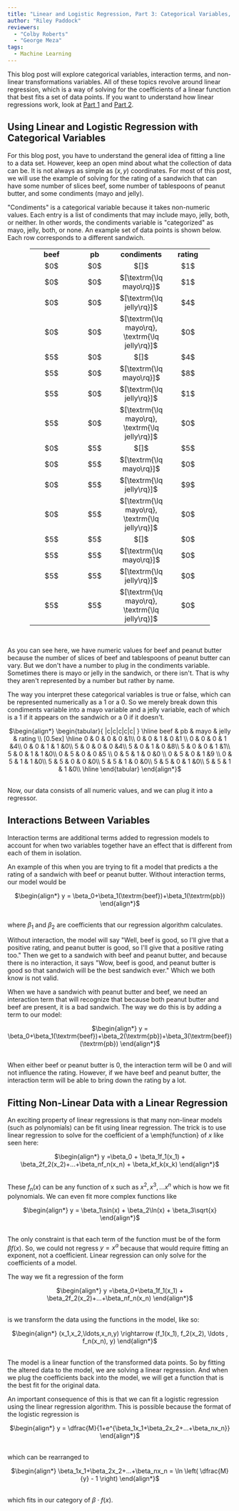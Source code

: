 ```yaml
---
title: "Linear and Logistic Regression, Part 3: Categorical Variables, Interaction Terms, and Nonlinear Transformations of Variables"
author: "Riley Paddock"
reviewers:
  - "Colby Roberts"
  - "George Meza"
tags:
  - Machine Learning
---
```


This blog post will explore categorical variables, interaction terms, and non-linear transformations variables. All of these topics revolve around linear regression, which is a way of solving for the coefficients of a linear function that best fits a set of data points. If you want to understand how linear regressions work, look at <a class="body" href="https://eurisko-us.github.io/linear-and-logistic-regression-part-1-understanding-the-models/" target="_blank">Part 1</a> and <a class="body" href="https://eurisko-us.github.io/linear-and-logistic-regression-part-2-fitting-the-models/" target="_blank">Part 2</a>.

<h2>Using Linear and Logistic Regression with Categorical Variables</h2>

For this blog post, you have to understand the general idea of fitting a line to a data set. However, keep an open mind about what the collection of data can be. It is not always as simple as $(x,y)$ coordinates. For most of this post, we will use the example of solving for the rating of a sandwich that can have some number of slices beef, some number of tablespoons of peanut butter, and some condiments (mayo and jelly).

"Condiments" is a categorical variable because it takes non-numeric values. Each entry is a list of condiments that may include mayo, jelly, both, or neither. In other words, the condiments variable is "categorized" as mayo, jelly, both, or none. An example set of data points is shown below. Each row corresponds to a different sandwich.

<center>
<table style="width:80%">
  <tr>
    <td width="25%"><b><center>beef</center></b></td>
    <td width="25%"><b><center>pb</center></b></td>
        <td width="25%"><b><center>condiments</center></b></td>
        <td width="25%"><b><center>rating</center></b></td>
  </tr>
  <tr>
    <td><center>$0$</center></td>
    <td><center>$0$</center></td>
    <td><center>$[]$</center></td>
    <td><center>$1$</center></td>
  </tr>
  <tr>
    <td><center>$0$</center></td>
    <td><center>$0$</center></td>
    <td><center>$[\textrm{\lq mayo\rq}]$</center></td>
    <td><center>$1$</center></td>
  </tr>
  <tr>
    <td><center>$0$</center></td>
    <td><center>$0$</center></td>
    <td><center>$[\textrm{\lq jelly\rq}]$</center></td>
    <td><center>$4$</center></td>
  </tr>
  <tr>
    <td><center>$0$</center></td>
    <td><center>$0$</center></td>
    <td><center>$[\textrm{\lq mayo\rq}, \textrm{\lq jelly\rq}]$</center></td>
    <td><center>$0$</center></td>
  </tr>
  <tr>
    <td><center>$5$</center></td>
    <td><center>$0$</center></td>
    <td><center>$[]$</center></td>
    <td><center>$4$</center></td>
  </tr>
  <tr>
    <td><center>$5$</center></td>
    <td><center>$0$</center></td>
    <td><center>$[\textrm{\lq mayo\rq}]$</center></td>
    <td><center>$8$</center></td>
  </tr>
  <tr>
    <td><center>$5$</center></td>
    <td><center>$0$</center></td>
    <td><center>$[\textrm{\lq jelly\rq}]$</center></td>
    <td><center>$1$</center></td>
  </tr>
  <tr>
    <td><center>$5$</center></td>
    <td><center>$0$</center></td>
    <td><center>$[\textrm{\lq mayo\rq}, \textrm{\lq jelly\rq}]$</center></td>
    <td><center>$0$</center></td>
  </tr>
  <tr>
    <td><center>$0$</center></td>
    <td><center>$5$</center></td>
    <td><center>$[]$</center></td>
    <td><center>$5$</center></td>
  </tr>
  <tr>
    <td><center>$0$</center></td>
    <td><center>$5$</center></td>
    <td><center>$[\textrm{\lq mayo\rq}]$</center></td>
    <td><center>$0$</center></td>
  </tr>
  <tr>
    <td><center>$0$</center></td>
    <td><center>$5$</center></td>
    <td><center>$[\textrm{\lq jelly\rq}]$</center></td>
    <td><center>$9$</center></td>
  </tr>
  <tr>
    <td><center>$0$</center></td>
    <td><center>$5$</center></td>
    <td><center>$[\textrm{\lq mayo\rq}, \textrm{\lq jelly\rq}]$</center></td>
    <td><center>$0$</center></td>
  </tr>
  <tr>
    <td><center>$5$</center></td>
    <td><center>$5$</center></td>
    <td><center>$[]$</center></td>
    <td><center>$0$</center></td>
  </tr>
  <tr>
    <td><center>$5$</center></td>
    <td><center>$5$</center></td>
    <td><center>$[\textrm{\lq mayo\rq}]$</center></td>
    <td><center>$0$</center></td>
  </tr>
  <tr>
    <td><center>$5$</center></td>
    <td><center>$5$</center></td>
    <td><center>$[\textrm{\lq jelly\rq}]$</center></td>
    <td><center>$0$</center></td>
  </tr>
  <tr>
    <td><center>$5$</center></td>
    <td><center>$5$</center></td>
    <td><center>$[\textrm{\lq mayo\rq}, \textrm{\lq jelly\rq}]$</center></td>
    <td><center>$0$</center></td>
  </tr>
</table>
</center>
<br>

As you can see here, we have numeric values for beef and peanut butter because the number of slices of beef and tablespoons of peanut butter can vary. But we don't have a number to plug in the condiments variable. Sometimes there is mayo or jelly in the sandwich, or there isn't. That is why they aren't represented by a number but rather by name. 

The way you interpret these categorical variables is true or false, which can be represented numerically as a $1$ or a $0.$ So we merely break down this condiments variable into a mayo variable and a jelly variable, each of which is a $1$ if it appears on the sandwich or a $0$ if it doesn't.

<center>
$\begin{align*}
\begin{tabular}{ |c|c|c|c|c| } 
    \hline
    beef & pb & mayo & jelly & rating \\ [0.5ex] 
    \hline
    0 & 0 & 0 & 0 &1\\
    0 & 0 & 1 & 0 &1 \\
    0 & 0 & 0 & 1 &4\\
    0 & 0 & 1 & 1 &0\\
    5 & 0 & 0 & 0 &4\\
    5 & 0 & 1 & 0 &8\\
    5 & 0 & 0 & 1 &1\\
    5 & 0 & 1 & 1 &0\\
    0 & 5 & 0 & 0 &5 \\
    0 & 5 & 1 & 0 &0 \\
    0 & 5 & 0 & 1 &9 \\
    0 & 5 & 1 & 1  &0\\
    5 & 5 & 0 & 0  &0\\
    5 & 5 & 1 & 0  &0\\
    5 & 5 & 0 & 1  &0\\
    5 & 5 & 1 & 1  &0\\
    \hline
\end{tabular}
\end{align*}$
</center>
<br>

Now, our data consists of all numeric values, and we can plug it into a regressor.

<h2>Interactions Between Variables</h2>

Interaction terms are additional terms added to regression models to account for when two variables together have an effect that is different from each of them in isolation.

An example of this when you are trying to fit a model that predicts a the rating of a sandwich with beef or peanut butter. Without interaction terms, our model would be

<center>
$\begin{align*}
y = \beta_0+\beta_1(\textrm{beef})+\beta_1(\textrm{pb})
\end{align*}$
</center>
<br>

where $\beta_1$ and $\beta_2$ are coefficients that our regression algorithm calculates.

Without interaction, the model will say "Well, beef is good, so I'll give that a positive rating, and peanut butter is good, so I'll give that a positive rating too." Then we get to a sandwich with beef and peanut butter, and because there is no interaction, it says "Wow, beef is good, and peanut butter is good so that sandwich will be the best sandwich ever." Which we both know is not valid.

When we have a sandwich with peanut butter and beef, we need an interaction term that will recognize that because both peanut butter and beef are present, it is a bad sandwich. The way we do this is by adding a term to our model: 

<center>
$\begin{align*}
y = \beta_0+\beta_1(\textrm{beef})+\beta_2(\textrm{pb})+\beta_3(\textrm{beef})(\textrm{pb})
\end{align*}$
</center>
<br>

When either beef or peanut butter is $0,$ the interaction term will be $0$ and will not influence the rating. However, if we have beef and peanut butter, the interaction term will be able to bring down the rating by a lot.


<h2>Fitting Non-Linear Data with a Linear Regression</h2>

An exciting property of linear regressions is that many non-linear models (such as polynomials) can be fit using linear regression. The trick is to use linear regression to solve for the coefficient of a \emph{function} of $x$ like seen here:

<center>
$\begin{align*}
y =\beta_0 + \beta_1f_1(x_1) + \beta_2f_2(x_2)+...+\beta_nf_n(x_n) + \beta_kf_k(x_k)
\end{align*}$
</center>
<br>

These $f_n(x)$ can be any function of x such as $x^2,x^3,...x^n$ which is how we fit polynomials. We can even fit more complex functions like 

<center>
$\begin{align*}
y = \beta_1\sin(x) + \beta_2\ln(x) + \beta_3\sqrt{x}
  \end{align*}$
</center>
<br>

The only constraint is that each term of the function must be of the form $\beta f(x)$. So, we could not regress $y =x^a$ because that would require fitting an exponent, not a coefficient. Linear regression can only solve for the coefficients of a model. 

The way we fit a regression of the form

<center>
$\begin{align*}
y =\beta_0+\beta_1f_1(x_1) + \beta_2f_2(x_2)+...+\beta_nf_n(x_n)
  \end{align*}$
</center>
<br>

is we transform the data using the functions in the model, like so:

<center>
$\begin{align*}
(x_1,x_2,\ldots,x_n,y) \rightarrow (f_1(x_1), f_2(x_2), \ldots , f_n(x_n), y)
  \end{align*}$
</center>
<br>

The model is a linear function of the transformed data points. So by fitting the altered data to the model, we are solving a linear regression. And when we plug the coefficients back into the model, we will get a function that is the best fit for the original data.

An important consequence of this is that we can fit a logistic regression using the linear regression algorithm. This is possible because the format of the logistic regression is

<center>
$\begin{align*}
y = \dfrac{M}{1+e^{\beta_1x_1+\beta_2x_2+...+\beta_nx_n}}
  \end{align*}$
</center>
<br>

which can be rearranged to 

<center>
$\begin{align*}
\beta_1x_1+\beta_2x_2+...+\beta_nx_n = \ln \left( \dfrac{M}{y} - 1 \right)
  \end{align*}$
</center>
<br>

which fits in our category of $\beta \cdot f(x).$ 
